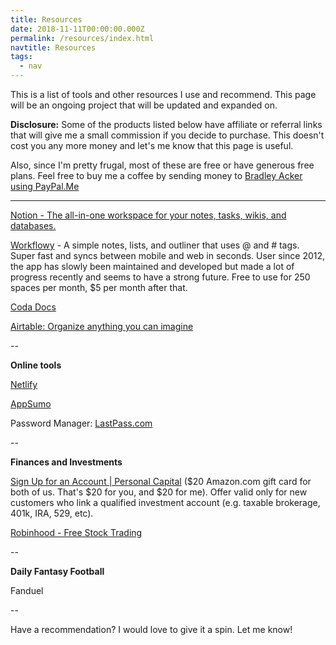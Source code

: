 ```yaml
---
title: Resources
date: 2018-11-11T00:00:00.000Z
permalink: /resources/index.html
navtitle: Resources
tags:
  - nav
---
```

This is a list of tools and other resources I use and recommend. This page will be an ongoing project that will be updated and expanded on.

**Disclosure:** Some of the products listed below have affiliate or referral links that will give me a small commission if you decide to purchase. This doesn't cost you any more money and let's me know that this page is useful. 

Also, since I'm pretty frugal, most of these are free or have generous free plans. Feel free to buy me a coffee by sending money to [Bradley Acker using PayPal.Me](https://www.paypal.me/bradacker)

- - -

[Notion - The all-in-one workspace for your notes, tasks, wikis, and databases.](https://www.notion.so/?r=892b20553658417698489dba3073b731)

[Workflowy](https://workflowy.com/invite/a570c44.lnk) - A simple notes, lists, and outliner that uses @ and # tags. Super fast and syncs between mobile and web in seconds. User since 2012, the app has slowly been maintained and developed but made a lot of progress recently and seems to have a strong future. Free to use for 250 spaces per month, $5 per month after that.

[Coda Docs](https://coda.io/docs)

[Airtable: Organize anything you can imagine](https://airtable.com/invite/r/jORZkLtK)

\--

**Online tools**

[Netlify](https://www.netlify.com/)

[AppSumo](https://appsumo.com/r/81u49xy/)

Password Manager: [LastPass.com](https://lastpass.com/f?2379616)

\--

**Finances and Investments**

[Sign Up for an Account | Personal Capital](https://share.personalcapital.com/x/3piX5Z) ($20 Amazon.com gift card for both of us. That's $20 for you, and $20 for me). Offer valid only for new customers who link a qualified investment account (e.g. taxable brokerage, 401k, IRA, 529, etc).

[Robinhood - Free Stock Trading](http://share.robinhood.com/bradlea13)

\--

**Daily Fantasy Football**

Fanduel

\--

Have a recommendation? I would love to give it a spin. Let me know!
